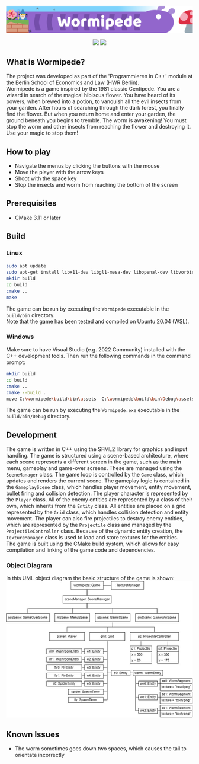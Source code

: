 ![Banner Image](/banner.png)

<p align="center">
  <img src="https://github.com/paulpaulsen55/wormipede/actions/workflows/ci.yml/badge.svg" />
  <img src="https://badgen.net/github/release/paulpaulsen55/wormipede" />
</p>

## What is Wormipede?

The project was developed as part of the 'Programmieren in C++' module at the Berlin School of Economics and Law (HWR
Berlin).\
Wormipede is a game inspired by the 1981 classic Centipede. You are a wizard in search of the magical hibiscus flower.
You have heard of its powers, when brewed into a potion, to vanquish all the evil insects from your garden. After hours
of searching through the dark forest, you finally find the flower. But when you return home and enter your garden, the
ground beneath you begins to tremble. The worm is awakening! You must stop the worm and other insects from reaching the
flower and destroying it. Use your magic to stop them!

## How to play

- Navigate the menus by clicking the buttons with the mouse
- Move the player with the arrow keys
- Shoot with the space key
- Stop the insects and worm from reaching the bottom of the screen

## Prerequisites

- CMake 3.11 or later

## Build

### Linux

```bash
sudo apt update 
sudo apt-get install libx11-dev libgl1-mesa-dev libopenal-dev libvorbis-dev libflac-dev libudev-dev libxrandr-dev libxcursor-dev libfreetype6-dev build-essential 
mkdir build
cd build
cmake ..
make
```

The game can be run by executing the `Wormipede` executable in the `build/bin` directory. \
Note that the game has been tested and compiled on Ubuntu 20.04 (WSL).

### Windows

Make sure to have Visual Studio (e.g. 2022 Community) installed with the C++ development tools. Then run the following
commands in the command prompt:

```bash
mkdir build
cd build
cmake ..
cmake --build .
move C:\wormipede\build\bin\assets  C:\wormipede\build\bin\Debug\assets # Move the assets folder to the Debug folder
```

The game can be run by executing the `Wormipede.exe` executable in the `build/bin/Debug` directory.

## Development

The game is written in C++ using the SFML2 library for graphics and input handling. The game is structured using a
scene-based architecture, where each scene represents a different screen in the game, such as the main menu, gameplay
and game-over screens. These are managed using the `SceneManager` class. The game loop is controlled by the `Game`
class,
which updates and renders the current scene. The gameplay logic is contained in the `GameplayScene` class, which handles
player movement, entity movement, bullet firing and collision detection. The player character is represented by
the `Player` class. All of the enemy entities are represented by a class of their own, which inherits from the `Entity`
class. All entities are placed on a grid represented by the `Grid` class, which handles collision detection and entity
movement. The player can also fire projectiles to destroy enemy entities, which are represented by the `Projectile`
class and managed by the `ProjectileController` class. Because of the dynamic entity creation, the `TextureManager`
class is used to load and store textures for the entities.\
The game is built using the CMake build system, which allows for easy compilation and linking of the game code and
dependencies.

### Object Diagram

In this UML object diagram the basic structure of the game is shown:
![Object Diagram](object-diagram.jpg)

## Known Issues

- The worm sometimes goes down two spaces, which causes the tail to orientate incorrectly

